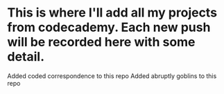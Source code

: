 # This is where I'll add all my projects from codecademy. Each new push will be recorded here with some detail.

Added coded correspondence to this repo
Added abruptly goblins to this repo
